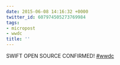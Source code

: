 ```yaml
---
date: 2015-06-08 14:16:32 +0000
twitter_id: 607974505273769984
tags:
- micropost
- wwdc
title: ''
---
```


SWIFT OPEN SOURCE CONFIRMED! [#wwdc](https://twitter.com/hashtag/wwdc)
